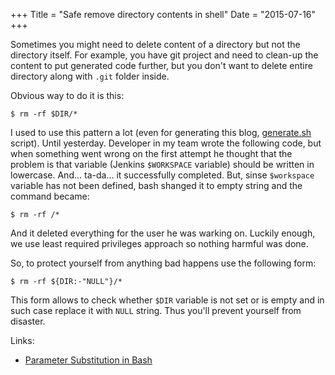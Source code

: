 +++
Title = "Safe remove directory contents in shell"
Date = "2015-07-16"
+++

Sometimes you might need to delete content of a directory but not the directory
itself. For example, you have git project and need to clean-up the content to
put generated code further, but you don't want to delete entire directory along
with `.git` folder inside.

Obvious way to do it is this:

    $ rm -rf $DIR/*

I used to use this pattern a lot (even for generating this blog, [generate.sh]
script). Until yesterday. Developer in my team wrote the following code, but
when something went wrong on the first attempt he thought that the problem is
that variable (Jenkins `$WORKSPACE` variable) should be written in lowercase.
And... ta-da... it successfully completed. But, sinse `$workspace` variable has
not been defined, bash shanged it to empty string and the command became:

    $ rm -rf /*

And it deleted everything for the user he was warking on. Luckily enough, we use
least required privileges approach so nothing harmful was done.

So, to protect yourself from anything bad happens use the following form:

    $ rm -rf ${DIR:-"NULL"}/*

This form allows to check whether `$DIR` variable is not set or is empty and in
such case replace it with `NULL` string. Thus you'll prevent yourself from
disaster.

Links:

* [Parameter Substitution in Bash](http://www.tldp.org/LDP/abs/html/parameter-substitution.html)


[generate.sh]: https://github.com/schmooser/blog.ora600.ru/blob/hugo/generate.sh
